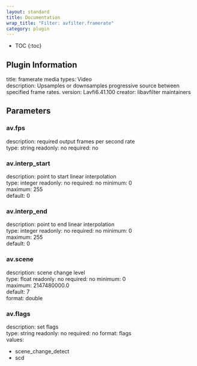 ```yaml
---
layout: standard
title: Documentation
wrap_title: "Filter: avfilter.framerate"
category: plugin
---
```

* TOC
{:toc}

## Plugin Information

title: framerate
media types:
Video  
description: Upsamples or downsamples progressive source between specified frame rates.
version: Lavfi6.41.100
creator: libavfilter maintainers

## Parameters

### av.fps

description:
required output frames per second rate  
type: string
readonly: no
required: no

### av.interp_start

description:
point to start linear interpolation  
type: integer
readonly: no
required: no
minimum: 0  
maximum: 255  
default: 0  

### av.interp_end

description:
point to end linear interpolation  
type: integer
readonly: no
required: no
minimum: 0  
maximum: 255  
default: 0  

### av.scene

description:
scene change level  
type: float
readonly: no
required: no
minimum: 0  
maximum: 2147480000.0  
default: 7  
format: double  

### av.flags

description:
set flags  
type: string
readonly: no
required: no
format: flags  
values:
* scene_change_detect
* scd

